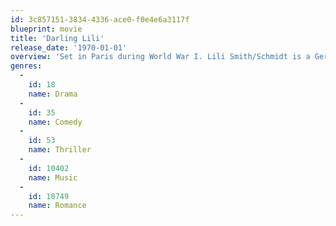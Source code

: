 ```yaml
---
id: 3c857151-3834-4336-ace0-f0e4e6a3117f
blueprint: movie
title: 'Darling Lili'
release_date: '1970-01-01'
overview: 'Set in Paris during World War I. Lili Smith/Schmidt is a German spy being requested to go under cover to help Germany during the war, to try and find out their plans. Her "uncle" wishes her to fulfill the operation, whereas one of his colleagues believed she is not capable of performing such an operation as she is British. She soon finds herself following Major William Larrabee''s every move and spending all her time either with him or thinking of him. Her "uncle" realises she''s in love with him but Lili is not facing that she is. Things &amp; people are coming between her true fate. But what is it...'
genres:
  -
    id: 18
    name: Drama
  -
    id: 35
    name: Comedy
  -
    id: 53
    name: Thriller
  -
    id: 10402
    name: Music
  -
    id: 10749
    name: Romance
---
```


